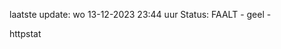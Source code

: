 laatste update: 
wo 13-12-2023 23:44   uur 
Status: FAALT - geel - 
<div class="service Y">httpstat</div>